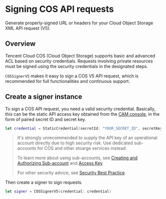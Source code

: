 # Signing COS API requests

Generate properly-signed URL or headers for your Cloud Object Storage XML API request (V5).

## Overview

Tencent Cloud COS (Cloud Object Storage) supports basic and advanced ACL based on security credentials. Requests involving private resources must be signed using the security credentials in the designated steps.

``COSSignerV5`` makes it easy to sign a COS V5 API request, which is recommended for full functionalities and continuous support.

## Create a signer instance

To sign a COS API request, you need a valid security credential. Basically, this can be the static API access key obtained from the [CAM console](https://console.tencentcloud.com/cam/capi), in the form of paired secret ID and secret key.

```swift
let credential = StaticCredential(secretId: "YOUR_SECRET_ID", secretKey: "YOUR_SECRET_KEY")
```

> It's strongly unrecommended to supply the API key of an operational account directly due to high security risk. Use dedicated sub-accounts for COS and other stoarge services instead.
>
> To learn more about using sub-accounts, see [Creating and Authorizing Sub-account](https://www.tencentcloud.com/document/product/598/40985) and [Access Key](https://www.tencentcloud.com/document/product/598/32675).
>
> For other security advice, see [Security Best Practice](https://www.tencentcloud.com/document/product/598/10592).

Then create a signer to sign requests.

```swift
let signer = COSSignerV5(credential: credential)
```
